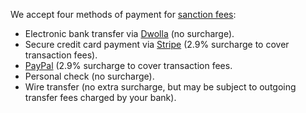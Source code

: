 We accept four methods of payment for <a target="_blank" href="http://santabarbarachannelswim.org/fees">sanction fees</a>:

- Electronic bank transfer via <a target="_blank" href="http://dwolla.com">Dwolla</a> (no surcharge).
- Secure credit card payment via <a target="_blank" href="http://stripe.com">Stripe</a> (2.9% surcharge to cover transaction fees).
- <a target="_blank" href="http://paypal.com">PayPal</a> (2.9% surcharge to cover transaction fees.
- Personal check (no surcharge).
- Wire transfer (no extra surcharge, but may be subject to outgoing transfer fees charged by your bank).
